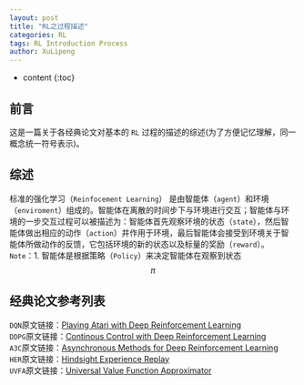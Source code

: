 ```yaml
---
layout: post
title: "RL之过程描述"
categories: RL
tags: RL Introduction Process
author: XuLipeng
---
```


* content
{:toc}


## 前言

这是一篇关于各经典论文对基本的 `RL` 过程的描述的综述(为了方便记忆理解，同一概念统一符号表示)。


## 综述

标准的强化学习（`Reinfocement Learning`） 是由智能体（`agent`）和环境（`enviroment`）组成的。智能体在离散的时间步下与环境进行交互；智能体与环境的一步交互过程可以被描述为：智能体首先观察环境的状态（`state`），然后智能体做出相应的动作（`action`）并作用于环境，最后智能体会接受到环境关于智能体所做动作的反馈，它包括环境的新的状态以及标量的奖励（`reward`）。  
`Note`：1. 智能体是根据策略（`Policy`）来决定智能体在观察到状态$$\pi$$


## 经典论文参考列表

`DQN`原文链接：[Playing Atari with Deep Reinforcement Learning](https://arxiv.org/abs/1312.5602)   
`DDPG`原文链接：[Continous Control with Deep Reinforcement Learning](https://arxiv.org/abs/1509.02971)  
`A3C`原文链接：[Asynchronous Methods for Deep Reinforcement Learning](https://arxiv.org/abs/1602.01783)  
`HER`原文链接：[Hindsight Experience Replay](https://arxiv.org/abs/1707.01495)  
`UVFA`原文链接：[Universal Value Function Approximator](http://proceedings.mlr.press/v37/schaul15.pdf)  